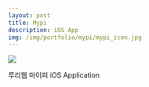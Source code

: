 ```yaml
---
layout: post
title: Mypi
description: iOS App
img: /img/portfolio/mypi/mypi_icon.jpg
---
```


<div class="col three caption">
	<a href="https://itunes.apple.com/kr/app/id1034771353?mt=8" target="_blank">
		<img class="market_img" src="{{ site.baseurl }}/img/market_apple.png"/>
	</a>
</div>

루리웹 마이피 iOS Application


<div class="img_row">
	<img class="col one" src="{{ site.baseurl }}/img/portfolio/mypi/mypi_1.png" alt="" title="screenshot1 image"/>
	<img class="col one" src="{{ site.baseurl }}/img/portfolio/mypi/mypi_2.png" alt="" title="screenshot2 image"/>
	<img class="col one" src="{{ site.baseurl }}/img/portfolio/mypi/mypi_3.png" alt="" title="screenshot3 image"/>
</div>
<div class="img_row">
	<img class="col one" src="{{ site.baseurl }}/img/portfolio/mypi/mypi_4.png" alt="" title="screenshot4 image"/>
	<img class="col one" src="{{ site.baseurl }}/img/portfolio/mypi/mypi_5.png" alt="" title="screenshot5 image"/>
</div>
